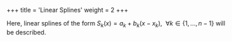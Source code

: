 +++
title = 'Linear Splines'
weight = 2
+++

Here, linear splines of the form $S_k(x) = a_k + b_k(x-x_k), \ \ \forall k \in \left\{1,...,n-1\right\}$ will be described.